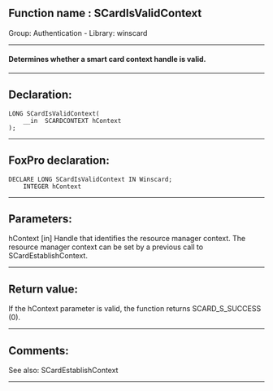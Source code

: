 
## Function name : SCardIsValidContext
Group: Authentication - Library: winscard    
***  


#### Determines whether a smart card context handle is valid.

***  


## Declaration:
```foxpro  
LONG SCardIsValidContext(
	__in  SCARDCONTEXT hContext
);  
```  
***  


## FoxPro declaration:
```foxpro  
DECLARE LONG SCardIsValidContext IN Winscard;
	INTEGER hContext  
```  
***  


## Parameters:
hContext [in] 
Handle that identifies the resource manager context. The resource manager context can be set by a previous call to SCardEstablishContext.
  
***  


## Return value:
If the hContext parameter is valid, the function returns SCARD_S_SUCCESS (0).
  
***  


## Comments:
See also: SCardEstablishContext   
  
***  

